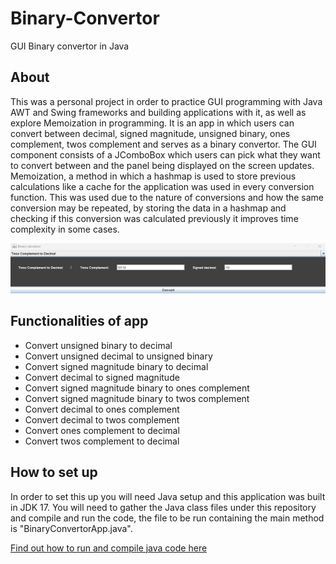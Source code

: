 # Binary-Convertor
GUI Binary convertor in Java

## About 

This was a personal project in order to practice GUI programming with Java AWT and Swing frameworks and building applications with it, as well as explore Memoization in programming. It is an app in which users can convert between decimal, signed magnitude, unsigned binary, ones complement, twos complement and serves as a binary convertor. The GUI component consists of a JComboBox which users can pick what they want to convert between and the panel being displayed on the screen updates. Memoization, a method in which a hashmap is used to store previous calculations like a cache for the application was used in every conversion function. This was used due to the nature of conversions and how the same conversion may be repeated, by storing the data in a hashmap and checking if this conversion was calculated previously it improves time complexity in some cases. 

![Image of app](BinaryConvertor.png)

## Functionalities of app 

* Convert unsigned binary to decimal
* Convert unsigned decimal to unsigned binary
* Convert signed magnitude binary to decimal
* Convert decimal to signed magnitude
* Convert signed magnitude binary to ones complement 
* Convert signed magnitude binary to twos complement
* Convert decimal to ones complement
* Convert decimal to twos complement
* Convert ones complement to decimal
* Convert twos complement to decimal

## How to set up

In order to set this up you will need Java setup and this application was built in JDK 17. You will need to gather the Java class files under this repository and compile and run the code, the file to be run containing the main method is "BinaryConvertorApp.java".

[Find out how to run and compile java code here](https://www.tutorialspoint.com/How-to-run-a-java-program#:~:text=Type%20'javac%20MyFirstJavaProgram.java',result%20printed%20on%20the%20window.)

